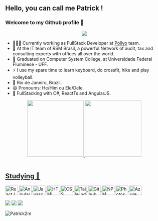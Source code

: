 ## Hello, you can call me Patrick ! 
### Welcome to my Github profile 👋
<p align="center">
 <a href="https://github.com/DenverCoder1/readme-typing-svg"><img src="https://readme-typing-svg.herokuapp.com/?lines=Front-End%20Development!;Always%20learning%20new%20things!&font=Fira%20Code&center=true&width=440&height=45&color=f75c7e&vCenter=true&size=22"></a>
</p>

- 👨🏽‍💻 Currently working as FullStack Developer at <a target="_blank" rel="noopener noreferrer" href="https://www.pollvo.com/">Pollvo</a> team.
- 🏢 At the IT team of RSM Brasil, a powerful Network of audit, tax and consulting experts with offices all over the world.
- 🔭 Graduated on Computer System College, at Universidade Federal Fluminese - UFF.
- ⚡ I use my spare time to learn keyboard, do crossfit, hike and play volleyball.
- 📍 Rio de Janeiro, Brazil.
- 😄 Pronoums: He/Him ou Ele/Dele.
- 🚀 FullStacking with C#, ReactTs and AngularJS.

<div align="center">
  <a href="https://github.com/patrick2m">
  <img height="180em" src="https://github-readme-stats.vercel.app/api?username=patrick2m&show_icons=true&theme=radical&include_all_commits=true&count_private=true"/>
  <img height="180em" src="https://github-readme-stats.vercel.app/api/top-langs/?username=patrick2m&layout=compact&langs_count=7&theme=radical"/>
</div>
  
<!--
  ![Snake animation](https://github.com/patrick2m/patrick2m/blob/output/github-contribution-grid-snake.svg)
-->
 
<div style="display: inline_block"><br>
  <h2> Studying 🚀 </h2>
  <img align="center" alt="ReactJS" height="30" width="40" src="https://cdn.jsdelivr.net/gh/devicons/devicon/icons/react/react-original.svg" />
  <img align="center" alt="AngularJS" height="30" width="40" src="https://cdn.jsdelivr.net/gh/devicons/devicon/icons/angularjs/angularjs-original.svg" />
  <img align="center" alt="Javascript" height="30" width="40" src="https://cdn.jsdelivr.net/gh/devicons/devicon/icons/javascript/javascript-original.svg" />
  <img align="center" alt="HTML" height="30" width="40" src="https://cdn.jsdelivr.net/gh/devicons/devicon/icons/html5/html5-original.svg" />
  <img align="center" alt="CSS" height="30" width="40" src="https://cdn.jsdelivr.net/gh/devicons/devicon/icons/css3/css3-original.svg" />
  <img align="center" alt="Tailwind" height="30" width="40" src="[https://cdn.jsdelivr.net/gh/devicons/devicon/icons/tailwindcss/tailwindcss-plain.svg](https://github.com/devicons/devicon/tree/v2.16.0/icons/tailwindcss/tailwindcss-plain.svg)s" />
  <img align="center" alt="Github" height="30" width="40" src="https://cdn.jsdelivr.net/gh/devicons/devicon/icons/git/git-original.svg" />
  <img align="center" alt="NPM" height="30" width="40" src="https://cdn.jsdelivr.net/gh/devicons/devicon/icons/npm/npm-original-wordmark.svg" />
  <img align="center" alt="Photoshop" height="30" width="40" src="https://cdn.jsdelivr.net/gh/devicons/devicon/icons/photoshop/photoshop-plain.svg" />
  <img align="center" alt="Azure" height="30" width="40" src="https://cdn.jsdelivr.net/gh/devicons/devicon/icons/azure/azure-original.svg" />
  <br>
</div>
  <br>
<div>
  <a href="https://www.instagram.com/patrick.mac/" target="_blank"><img src="https://img.shields.io/badge/-Instagram-%23E4405F?style=for-the-badge&logo=instagram&logoColor=white" target="_blank"></a>
  <a href = "mailto:pmm12@hotmail.com"><img src="https://img.shields.io/badge/-Gmail-%23333?style=for-the-badge&logo=gmail&logoColor=white" target="_blank"></a>
  <a href="https://www.linkedin.com/in/patrick2m/" target="_blank"><img src="https://img.shields.io/badge/-LinkedIn-%230077B5?style=for-the-badge&logo=linkedin&logoColor=white" target="_blank"></a>
</div>

<p align="left"><img src="https://komarev.com/ghpvc/?username=patrick2m&label=Profile%20views&color=ff00d0&style=flat" alt="Patrick2m" /> </p>
<!--
**patrick2m/patrick2m** is a ✨ _special_ ✨ repository because its `README.md` (this file) appears on your GitHub profile.
Here are some ideas to get you started:
🔭 🌱 👯 🤔 💬 📫 😄 ⚡
-->
